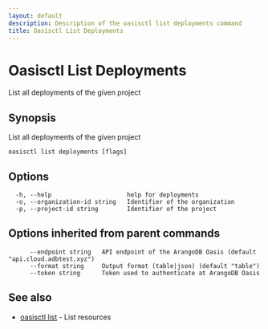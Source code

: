 ```yaml
---
layout: default
description: Description of the oasisctl list deployments command
title: Oasisctl List Deployments
---
```

# Oasisctl List Deployments

List all deployments of the given project

## Synopsis

List all deployments of the given project

```
oasisctl list deployments [flags]
```

## Options

```
  -h, --help                     help for deployments
  -o, --organization-id string   Identifier of the organization
  -p, --project-id string        Identifier of the project
```

## Options inherited from parent commands

```
      --endpoint string   API endpoint of the ArangoDB Oasis (default "api.cloud.adbtest.xyz")
      --format string     Output format (table|json) (default "table")
      --token string      Token used to authenticate at ArangoDB Oasis
```

## See also

* [oasisctl list](oasisctl-list.html)	 - List resources

